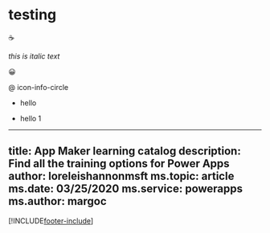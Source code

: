 # testing

:coffee:

*this is italic text*

:grinning:

 @ icon-info-circle

- hello 

+ hello 1 

---
title: App Maker learning catalog
description: Find all the training options for Power Apps
author: loreleishannonmsft
ms.topic: article
ms.date: 03/25/2020
ms.service: powerapps
ms.author: margoc
---


[!INCLUDE[footer-include](./footer.md)]
